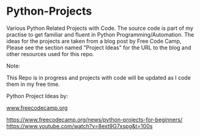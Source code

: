 # Python-Projects

Various Python Related Projects with Code. The source code is part of my practise to get familiar and fluent in Python Programming/Automation. The ideas for the projects are taken from a blog post by Free Code Camp, Please see the section named "Project Ideas" for the URL to the blog and other resources used for this repo.

Note:

This Repo is in progress and projects with code will be updated as I code them in my free time.

Python Project Ideas by:

www.freecodecamp.org

https://www.freecodecamp.org/news/python-projects-for-beginners/
https://www.youtube.com/watch?v=8ext9G7xspg&t=100s

